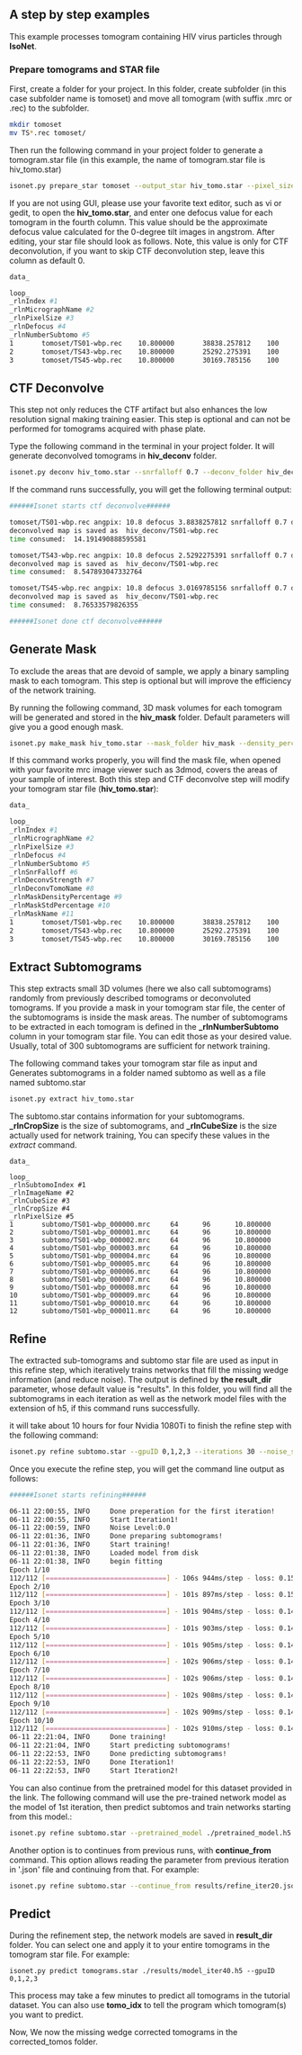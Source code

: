 ## A step by step examples

This example processes tomogram containing HIV virus particles through **IsoNet**.

### Prepare tomograms and STAR file

First, create a folder for your project. In this folder, create
subfolder (in this case subfolder name is tomoset) and move all tomogram
(with suffix .mrc or .rec) to the subfolder.

``` {.bash language="bash"}
mkdir tomoset
mv TS*.rec tomoset/
```

Then run the following command in your project folder to generate a
tomogram.star file (in this example, the name of tomogram.star file is
hiv_tomo.star)

``` {.bash language="bash"}
isonet.py prepare_star tomoset --output_star hiv_tomo.star --pixel_size 10.8
```

If you are not using GUI, please use your favorite text editor, such as
vi or gedit, to open the **hiv_tomo.star**, and enter one defocus value
for each tomogram in the fourth column. This value should be the approximate
defocus value calculated for the 0-degree tilt images in angstrom. After
editing, your star file should look as follows. Note, this value is
only for CTF deconvolution, if you want to skip CTF deconvolution step,
leave this column as default 0.

``` {.bash language="bash"}
data_

loop_
_rlnIndex #1
_rlnMicrographName #2
_rlnPixelSize #3
_rlnDefocus #4
_rlnNumberSubtomo #5
1       tomoset/TS01-wbp.rec    10.800000       38838.257812    100
2       tomoset/TS43-wbp.rec    10.800000       25292.275391    100
3       tomoset/TS45-wbp.rec    10.800000       30169.785156    100
```

## CTF Deconvolve

This step not only reduces the CTF artifact but also enhances the low
resolution signal making training easier. This step is optional and can
not be performed for tomograms acquired with phase plate.

Type the following command in the terminal in your project folder. It
will generate deconvolved tomograms in **hiv_deconv** folder.

``` {.bash language="bash"}
isonet.py deconv hiv_tomo.star --snrfalloff 0.7 --deconv_folder hiv_deconv
```

If the command runs successfully, you will get the following terminal
output:

``` {.bash language="bash"}
######Isonet starts ctf deconvolve######

tomoset/TS01-wbp.rec angpix: 10.8 defocus 3.8838257812 snrfalloff 0.7 deconvstrength 1.0
deconvolved map is saved as  hiv_deconv/TS01-wbp.rec
time consumed:  14.191490888595581

tomoset/TS43-wbp.rec angpix: 10.8 defocus 2.5292275391 snrfalloff 0.7 deconvstrength 1.0
deconvolved map is saved as  hiv_deconv/TS01-wbp.rec
time consumed:  8.547893047332764

tomoset/TS45-wbp.rec angpix: 10.8 defocus 3.0169785156 snrfalloff 0.7 deconvstrength 1.0
deconvolved map is saved as  hiv_deconv/TS01-wbp.rec
time consumed:  8.76533579826355

######Isonet done ctf deconvolve######
```

## Generate Mask

To exclude the areas that are devoid of sample, we apply a binary sampling
mask to each tomogram. This step is optional but will improve the
efficiency of the network training.

By running the following command, 3D mask volumes for each tomogram will be
generated and stored in the **hiv_mask** folder. Default parameters will
give you a good enough mask.

``` {.bash language="bash"}
isonet.py make_mask hiv_tomo.star --mask_folder hiv_mask --density_percentage 50 --std_percentage 50
```

If this command works properly, you will find the mask file, when opened
with your favorite mrc image viewer such as 3dmod, covers the areas of
your sample of interest. Both this step and CTF deconvolve step will
modify your tomogram star file (**hiv_tomo.star**):

``` {.bash language="bash"}
data_

loop_
_rlnIndex #1
_rlnMicrographName #2
_rlnPixelSize #3
_rlnDefocus #4
_rlnNumberSubtomo #5
_rlnSnrFalloff #6
_rlnDeconvStrength #7
_rlnDeconvTomoName #8
_rlnMaskDensityPercentage #9
_rlnMaskStdPercentage #10
_rlnMaskName #11
1       tomoset/TS01-wbp.rec    10.800000       38838.257812    100     0.700000        1.000000        hiv_deconv/TS01-wbp.rec         50.000000    50.000000       hiv_mask/TS01-wbp_mask.mrc
2       tomoset/TS43-wbp.rec    10.800000       25292.275391    100     0.700000        1.000000        hiv_deconv/TS43-wbp.rec         50.000000    50.000000       hiv_mask/TS43-wbp_mask.mrc
3       tomoset/TS45-wbp.rec    10.800000       30169.785156    100     0.700000        1.000000        hiv_deconv/TS45-wbp.rec         50.000000    50.000000       hiv_mask/TS45-wbp_mask.mrc
```

## Extract Subtomograms

This step extracts small 3D volumes (here we also call subtomograms)
randomly from previously described tomograms or deconvoluted tomograms. If
you provide a mask in your tomogram star file, the center of the
subtomograms is inside the mask areas. The number of subtomograms to be
extracted in each tomogram is defined in the **\_rlnNumberSubtomo**
column in your tomogram star file. You can edit those as your desired
value. Usually, total of 300 subtomograms are sufficient for network
training.

The following command takes your tomogram star file as input and
Generates subtomograms in a folder named subtomo as well as a file named
subtomo.star

``` {.bash language="bash"}
isonet.py extract hiv_tomo.star
```

The subtomo.star contains information for your subtomograms.
**\_rlnCropSize** is the size of subtomograms, and **\_rlnCubeSize** is the
size actually used for network training, You can specify these values in
the *extract* command.


    data_
    
    loop_
    _rlnSubtomoIndex #1
    _rlnImageName #2
    _rlnCubeSize #3
    _rlnCropSize #4
    _rlnPixelSize #5
    1       subtomo/TS01-wbp_000000.mrc     64      96      10.800000
    2       subtomo/TS01-wbp_000001.mrc     64      96      10.800000
    3       subtomo/TS01-wbp_000002.mrc     64      96      10.800000
    4       subtomo/TS01-wbp_000003.mrc     64      96      10.800000
    5       subtomo/TS01-wbp_000004.mrc     64      96      10.800000
    6       subtomo/TS01-wbp_000005.mrc     64      96      10.800000
    7       subtomo/TS01-wbp_000006.mrc     64      96      10.800000
    8       subtomo/TS01-wbp_000007.mrc     64      96      10.800000
    9       subtomo/TS01-wbp_000008.mrc     64      96      10.800000
    10      subtomo/TS01-wbp_000009.mrc     64      96      10.800000
    11      subtomo/TS01-wbp_000010.mrc     64      96      10.800000
    12      subtomo/TS01-wbp_000011.mrc     64      96      10.800000

## Refine

The extracted sub-tomograms and subtomo star file are used as input in
this refine step, which iteratively trains networks that fill the
missing wedge information (and reduce noise). The output is defined by
**the result_dir** parameter, whose default value is \"results\". In this
folder, you will find all the subtomograms in each iteration as well as
the network model files with the extension of h5, if this command runs
successfully.

it will take about 10 hours for four Nvidia 1080Ti to finish the refine
step with the following command:

``` {.bash language="bash"}
isonet.py refine subtomo.star --gpuID 0,1,2,3 --iterations 30 --noise_start_iter 10,15,20,25 --noise_level 0.05,0.1,0.15,0.2 
```

Once you execute the refine step, you will get the command line output
as follows:

``` {.bash language="bash"}
######Isonet starts refining######

06-11 22:00:55, INFO     Done preperation for the first iteration!
06-11 22:00:55, INFO     Start Iteration1!
06-11 22:00:59, INFO     Noise Level:0.0
06-11 22:01:36, INFO     Done preparing subtomograms!
06-11 22:01:36, INFO     Start training!
06-11 22:01:38, INFO     Loaded model from disk
06-11 22:01:38, INFO     begin fitting
Epoch 1/10
112/112 [==============================] - 106s 944ms/step - loss: 0.1597 - mse: 0.0726 - mae: 0.1597 - val_loss: 0.1575 - val_mse: 0.0711 - val_mae: 0.1575
Epoch 2/10
112/112 [==============================] - 101s 897ms/step - loss: 0.1543 - mse: 0.0591 - mae: 0.1543 - val_loss: 0.1617 - val_mse: 0.0726 - val_mae: 0.1617
Epoch 3/10
112/112 [==============================] - 101s 904ms/step - loss: 0.1489 - mse: 0.0513 - mae: 0.1489 - val_loss: 0.1535 - val_mse: 0.0616 - val_mae: 0.1535
Epoch 4/10
112/112 [==============================] - 101s 903ms/step - loss: 0.1486 - mse: 0.0489 - mae: 0.1486 - val_loss: 0.1583 - val_mse: 0.0687 - val_mae: 0.1583
Epoch 5/10
112/112 [==============================] - 101s 905ms/step - loss: 0.1467 - mse: 0.0458 - mae: 0.1467 - val_loss: 0.1482 - val_mse: 0.0478 - val_mae: 0.1482
Epoch 6/10
112/112 [==============================] - 102s 906ms/step - loss: 0.1449 - mse: 0.0442 - mae: 0.1449 - val_loss: 0.1472 - val_mse: 0.0487 - val_mae: 0.1472
Epoch 7/10
112/112 [==============================] - 102s 906ms/step - loss: 0.1430 - mse: 0.0409 - mae: 0.1430 - val_loss: 0.1410 - val_mse: 0.0411 - val_mae: 0.1410
Epoch 8/10
112/112 [==============================] - 102s 908ms/step - loss: 0.1437 - mse: 0.0408 - mae: 0.1437 - val_loss: 0.1427 - val_mse: 0.0437 - val_mae: 0.1427
Epoch 9/10
112/112 [==============================] - 102s 909ms/step - loss: 0.1413 - mse: 0.0393 - mae: 0.1413 - val_loss: 0.1415 - val_mse: 0.0387 - val_mae: 0.1415
Epoch 10/10
112/112 [==============================] - 102s 910ms/step - loss: 0.1406 - mse: 0.0383 - mae: 0.1406 - val_loss: 0.1430 - val_mse: 0.0399 - val_mae: 0.1430
06-11 22:21:04, INFO     Done training!
06-11 22:21:04, INFO     Start predicting subtomograms!
06-11 22:22:53, INFO     Done predicting subtomograms!
06-11 22:22:53, INFO     Done Iteration1!
06-11 22:22:53, INFO     Start Iteration2!
```

You can also continue from the pretrained model for this dataset
provided in the link. The following command will use the pre-trained
network model as the model of 1st iteration, then predict subtomos and
train networks starting from this model.:

``` {.bash language="bash"}
isonet.py refine subtomo.star --pretrained_model ./pretrained_model.h5  --gpuID 0,1,2,3 
```

Another option is to continues from previous runs, with
**continue_from** command. This option allows reading the parameter from
previous iteration in '.json' file and continuing from that. For example:

``` {.bash language="bash"}
isonet.py refine subtomo.star --continue_from results/refine_iter20.json  --gpuID 0,1,2,3 
```

## Predict

During the refinement step, the network models are saved in **result_dir**
folder. You can select one and apply it to your entire tomograms in the
tomogram star file. For example:

    isonet.py predict tomograms.star ./results/model_iter40.h5 --gpuID 0,1,2,3

This process may take a few minutes to predict all tomograms in the
tutorial dataset. You can also use **tomo_idx** to tell the program
which tomogram(s) you want to predict.

Now, We now the missing wedge corrected tomograms in the corrected_tomos
folder.